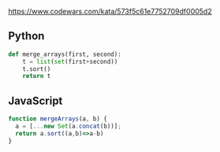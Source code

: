 https://www.codewars.com/kata/573f5c61e7752709df0005d2

## Python
```python
def merge_arrays(first, second):
    t = list(set(first+second))
    t.sort()
    return t
```

## JavaScript
```js
function mergeArrays(a, b) {
  a = [...new Set(a.concat(b))];
  return a.sort((a,b)=>a-b)
}
```